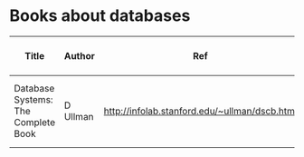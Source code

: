 # Books about databases

|  Title |Author|Ref  |What i've got from book   |
|--------|------|-----|--------------------------|
| Database Systems: The Complete Book  | D Ullman   | http://infolab.stanford.edu/~ullman/dscb.html   |  Database design. How queries execute. Database architecture.|
